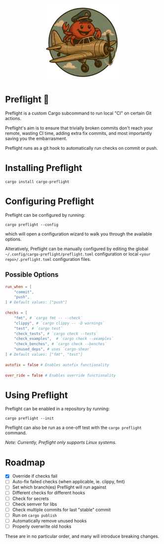 <p align="center">
  <img src="./preflight_ferris.png" alt="Preflight ferris" width="250" height="250"/>
</p>

# Preflight 🛫

Preflight is a custom Cargo subcommand to run local "CI" on certain Git actions.

Preflight's aim is to ensure that trivially broken commits don't reach your remote, wasting CI time, adding extra fix commits, and most importantly saving you the embarrasment.

Preflight runs as a git hook to automatically run checks on commit or push.

# Installing Preflight

```
cargo install cargo-preflight
```

# Configuring Preflight

Preflight can be configured by running:

```
cargo preflight --config
```

which will open a configuration wizard to walk you through the available options.

Alteratively, Preflight can be manually configured by editing the global `~/.config/cargo-preflight/preflight.toml` configuration or local `<your repo>/.preflight.toml` configuration files.

## Possible Options

```toml
run_when = [
    "commit",
    "push",
] # Default values: ["push"]

checks = [
    "fmt", # `cargo fmt -- --check`
    "clippy", # `cargo clippy -- -D warnings`
    "test", # `cargo test`
    "check_tests", # `cargo check --tests`
    "check_examples",  # `cargo check --examples`
    "check_benches", # `cargo check --benches`
    "unused_deps", # uses `cargo-shear`
] # Default values: ["fmt", "test"]

autofix = false # Enables autofix functionality

over_ride = false # Enables override functionality
```

# Using Preflight

Preflight can be enabled in a repository by running:

```
cargo preflight --init
```

Preflight can also be run as a one-off test with the `cargo preflight` command.

_Note: Currently, Preflight only supports Linux systems._

# Roadmap

- [x] Override if checks fail
- [ ] Auto-fix failed checks (when applicable, ie. clippy, fmt)
- [ ] Set which branch(es) Preflight will run against
- [ ] Different checks for different hooks
- [ ] Check for secrets
- [ ] Check semver for libs
- [ ] Check multiple commits for last "stable" commit
- [ ] Run on `cargo publish`
- [ ] Automatically remove unused hooks
- [ ] Properly overwrite old hooks

These are in no particular order, and many will introduce breaking changes.
